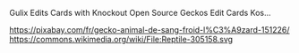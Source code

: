 Gulix Edits Cards with Knockout Open Source
Geckos Edit Cards Kos...


https://pixabay.com/fr/gecko-animal-de-sang-froid-l%C3%A9zard-151226/
https://commons.wikimedia.org/wiki/File:Reptile-305158.svg 
